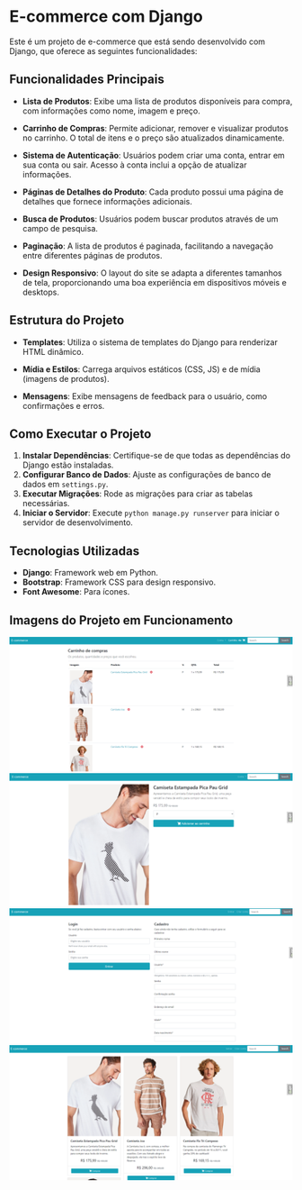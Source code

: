 # E-commerce com Django

Este é um projeto de e-commerce que está sendo desenvolvido com Django, que oferece as seguintes funcionalidades:

## Funcionalidades Principais

- **Lista de Produtos**: Exibe uma lista de produtos disponíveis para compra, com informações como nome, imagem e preço.
  
- **Carrinho de Compras**: Permite adicionar, remover e visualizar produtos no carrinho. O total de itens e o preço são atualizados dinamicamente.

- **Sistema de Autenticação**: Usuários podem criar uma conta, entrar em sua conta ou sair. Acesso à conta inclui a opção de atualizar informações.

- **Páginas de Detalhes do Produto**: Cada produto possui uma página de detalhes que fornece informações adicionais.

- **Busca de Produtos**: Usuários podem buscar produtos através de um campo de pesquisa.

- **Paginação**: A lista de produtos é paginada, facilitando a navegação entre diferentes páginas de produtos.

- **Design Responsivo**: O layout do site se adapta a diferentes tamanhos de tela, proporcionando uma boa experiência em dispositivos móveis e desktops.

## Estrutura do Projeto

- **Templates**: Utiliza o sistema de templates do Django para renderizar HTML dinâmico.
  
- **Mídia e Estilos**: Carrega arquivos estáticos (CSS, JS) e de mídia (imagens de produtos).

- **Mensagens**: Exibe mensagens de feedback para o usuário, como confirmações e erros.

## Como Executar o Projeto

1. **Instalar Dependências**: Certifique-se de que todas as dependências do Django estão instaladas.
2. **Configurar Banco de Dados**: Ajuste as configurações de banco de dados em `settings.py`.
3. **Executar Migrações**: Rode as migrações para criar as tabelas necessárias.
4. **Iniciar o Servidor**: Execute `python manage.py runserver` para iniciar o servidor de desenvolvimento.

## Tecnologias Utilizadas

- **Django**: Framework web em Python.
- **Bootstrap**: Framework CSS para design responsivo.
- **Font Awesome**: Para ícones.

## Imagens do Projeto em Funcionamento

![Descrição da Imagem](./images/carrinhoCompras.png)
![Descrição da Imagem](./images/detalheProduto.png)
![Descrição da Imagem](./images/loginCadastro.png)
![Descrição da Imagem](./images/produtos.png)
